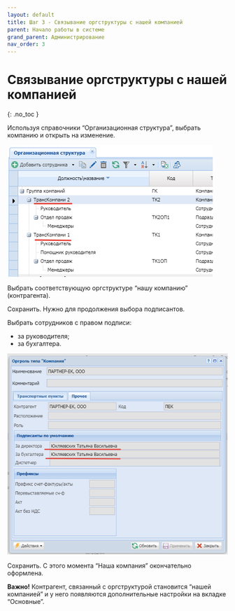 ```yaml
---
layout: default
title: Шаг 3 - Связывание оргструктуры с нашей компанией
parent: Начало работы в системе
grand_parent: Администрирование
nav_order: 3
---
```


# Связывание оргструктуры с нашей компанией
{: .no_toc }

Используя справочники “Организационная структура”,
выбрать компанию и открыть на изменение.

![](/assets/images/step3.png)

Выбрать соответствующую оргструктуре “нашу компанию” (контрагента).

Сохранить. Нужно для продолжения выбора подписантов.

Выбрать сотрудников с правом подписи:
- за руководителя;
- за бухгалтера.

![](/assets/images/step31.png)

Сохранить. С этого момента “Наша компания” окончательно оформлена.

**Важно!** Контрагент, связанный с оргструктурой становится “нашей компанией” и у него появляются дополнительные настройки на вкладке “Основные”.
